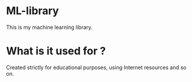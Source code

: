 # ML-library

This is my machine learning library. 

<h1> What is it used for ? </h1>

Created strictly for educational purposes, using Internet resources and so on.
